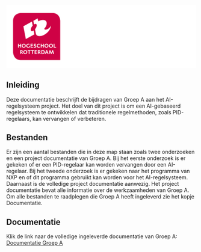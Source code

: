 
<div align="center">
  <img src="/Archive/img/AIregelsysteem_groep-A_logo.svg">
</div>

## Inleiding

Deze documentatie beschrijft de bijdragen van Groep A aan het AI-regelsysteem project.
Het doel van dit project is om een AI-gebaseerd regelsysteem te ontwikkelen dat traditionele regelmethoden, zoals PID-regelaars, kan vervangen of verbeteren.

## Bestanden

Er zijn een aantal bestanden die in deze map staan zoals twee onderzoeken en een project documentatie van Groep A. Bij het eerste onderzoek is er gekeken of er een PID-regelaar kan worden vervangen door een AI-regelaar. Bij het tweede onderzoek is er gekeken naar het programma van NXP en of dit programma gebruikt kan worden voor het AI-regelsysteem. Daarnaast is de volledige project documentatie aanwezig. Het project documentatie bevat alle informatie over de werkzaamheden van Groep A. Om alle bestanden te raadplegen die Groep A heeft ingeleverd zie het kopje Documentatie.

## Documentatie

Klik de link naar de volledige ingeleverde documentatie van Groep A: [Documentatie Groep A](https://hrnl-my.sharepoint.com/:f:/g/personal/1040953_hr_nl/EjGg_RWt46hJh_cygbnW7QEBuVEwYua_L06akn9EhGocnA?e=CrpdMQ)
